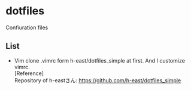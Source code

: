 # dotfiles
Confiuration files

## List
* Vim
clone .vimrc form h-east/dotfiles_simple at first. And I customize vimrc.  
[Reference]  
Repository of h-eastさん: https://github.com/h-east/dotfiles_simple
